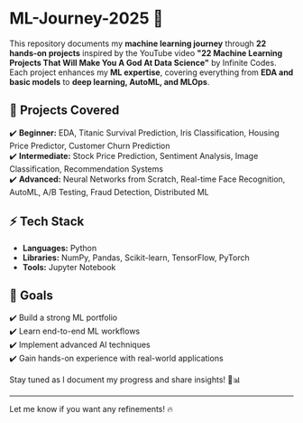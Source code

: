 # ML-Journey-2025 🚀  

This repository documents my **machine learning journey** through **22 hands-on projects** inspired by the YouTube video **"22 Machine Learning Projects That Will Make You A God At Data Science"** by Infinite Codes. Each project enhances my **ML expertise**, covering everything from **EDA and basic models** to **deep learning, AutoML, and MLOps**.  

## 📌 Projects Covered  
✔️ **Beginner:** EDA, Titanic Survival Prediction, Iris Classification, Housing Price Predictor, Customer Churn Prediction  
✔️ **Intermediate:** Stock Price Prediction, Sentiment Analysis, Image Classification, Recommendation Systems  
✔️ **Advanced:** Neural Networks from Scratch, Real-time Face Recognition, AutoML, A/B Testing, Fraud Detection, Distributed ML  

## ⚡ Tech Stack  
- **Languages:** Python  
- **Libraries:** NumPy, Pandas, Scikit-learn, TensorFlow, PyTorch  
- **Tools:** Jupyter Notebook  

## 🎯 Goals  
✔️ Build a strong ML portfolio  
✔️ Learn end-to-end ML workflows  
✔️ Implement advanced AI techniques  
✔️ Gain hands-on experience with real-world applications  

Stay tuned as I document my progress and share insights! 🚀📊  

---

Let me know if you want any refinements! 🔥
